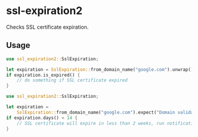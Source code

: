 # ssl-expiration2

Checks SSL certificate expiration.

## Usage

```rust
use ssl_expiration2::SslExpiration;

let expiration = SslExpiration::from_domain_name("google.com").unwrap();
if expiration.is_expired() {
    // do something if SSL certificate expired
}
```

```rust
use ssl_expiration2::SslExpiration;

let expiration =
    SslExpiration::from_domain_name("google.com").expect("Domain validation has to work");
if expiration.days() < 14 {
    // SSL certificate will expire in less than 2 weeks, run notification…
}

```
